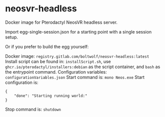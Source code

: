# neosvr-headless
Docker image for Pterodactyl NeosVR headless server.

Import egg-single-session.json for a starting point with a single session setup. 

Or if you prefer to build the egg yourself:

Docker image: `registry.gitlab.com/boltwolf/neosvr-headless:latest`
Install script can be found in: `installScript.sh`, use `ghcr.io/pterodactyl/installers:debian` as the script container, and `bash` as the entrypoint command.
Configuration variables: `configurationVariables.json`
Start command is: `mono Neos.exe`
Start configuration is: 
```
{
    "done": "Starting running world:"
}
```
Stop command is: `shutdown`
